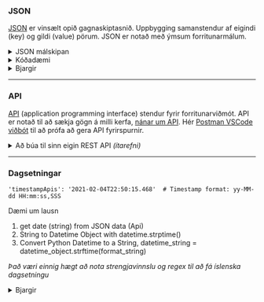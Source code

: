 ### JSON  
[JSON](https://realpython.com/python-json/) er vinsælt opið gagnaskiptasnið. Uppbygging samanstendur af eigindi (key) og gildi (value) pörum. JSON er notað með ýmsum forritunarmálum. 

<details>
<summary>JSON málskipan</summary>
<br>
  
 * key/value parasamband
 * {}, slaufusvigi eru utan um JSON object og innri objecta
 * key verður að vera með tvöföldum gæsalöppum og vera strengur
 * key/value parasambönd eru aðgreind með kommu
 * [], hornklofi er utan um lista/fylki
 * JSON hefur ekki föll
 * Ekki hægt að commenta í JSON skrá
 * JSON skráarsnið er með .json endingu
 * Þú getur notað JSONLint til að validate JSON. http://jsonlint.com/ 

</details>

<details>
<summary> Kóðadæmi</summary>
<br>

1. [JSON sýnidæmi](JSON/2_JSON_EXAMPLES.json)
1. [JSON í Dictionary](JSON/3_JsonToDictionary.py)
1. [Dictionary í JSON](JSON/4_dictionaryToJson.py)
1. [Að lesa úr JSON skrá](JSON/5_lesa_skra.py)
1. [Að skrifa í skrá](JSON/6_skrifaSkra.py)
1. [Að skrifa í JSON skrá](JSON/6_skrifa_Json_skra.py)
1. [Að lesa úr JSON skrá hýst á netinu (Gist)](JSON/7_urllib_request.py)
1. [Að vinna úr dictionary sem kemur frá API](JSON/8_dictionary_API.py)
1. Flask: [Að skila JSON](JSON/Flask_return_JSON.py)
1. Flask: [Að skila JSON með Jsonify](JSON/jsonify.py)
1. Flask: [Að sækja JSON frá API](JSON/API.py)

</details>

<details>
<summary>Bjargir</summary>
<br>

* [JSON in Python (W3Schools)](https://www.w3schools.com/python/python_json.asp)
* [JSON Support in Flask](https://tedboy.github.io/flask/interface_api.json_support.html#module-flask.json)
* [Python's urllib.request for HTTP Requests](https://realpython.com/urllib-request/)
* [Fixing the SSL CERTIFICATE_VERIFY_FAILED Error](https://realpython.com/urllib-request/#fixing-the-ssl-certificate_verify_failed-error) og [Certify](https://certifi.io/), hér er dæmi um [kóðalausn](https://github.com/vefthroun/Vefforritun1/blob/main/Verkefni4/JSON/certifi_fix.PNG)
* [Working with JSON data](https://www.youtube.com/watch?v=9N6a-VLBa2I) _(YouTube)_
* [Append to JSON file using Python](https://www.geeksforgeeks.org/append-to-json-file-using-python/)
* [CRUD aðgerðir með dictionary](https://www.freecodecamp.org/news/everything-you-need-to-know-about-python-dictionaries/)
* [CRUD aðgerðir með JSON skrá](https://tecadmin.net/crud-operations-on-json-files-with-python/#google_vignette)
* [CRUD aðgerðir með Flask og JSON](https://github.com/oritzio/flask_crud_json)

</details>


---

### API
[API](https://www.youtube.com/watch?v=s7wmiS2mSXY) (application programming interface) stendur fyrir forritunarviðmót. API er notað til að sækja gögn á milli kerfa, [nánar um API](https://zapier.com/learn/apis/chapter-1-introduction-to-apis/). Hér [Postman VSCode viðbót](JSON/VSC_Postman/README.md) til að prófa að gera API fyrirspurnir.

<!--
> [xmltodict 0.13.0](https://pypi.org/project/xmltodict/) _Makes working with XML feel like you are working with JSON_
-->

<details>
<summary>Að búa til sinn eigin REST API <em>(ítarefni)</em></summary>
<br>
  
One of the most popular ways to build APIs is the REST architecture style. Python provides some great tools not only to get data from REST APIs but also to build your own Python REST APIs.
- [Python and REST APIs: Interacting With Web Services](https://realpython.com/api-integration-in-python/)
- [Creating Web APIs with Python and Flask](https://programminghistorian.org/en/lessons/creating-apis-with-python-and-flask)
- [REST API using Flask in 7 minutes](https://towardsdatascience.com/launch-your-own-rest-api-using-flask-python-in-7-minutes-c4373eb34239) 

</details>


---


### Dagsetningar 

`'timestampApis': '2021-02-04T22:50:15.468'  # Timestamp format: yy-MM-dd HH:mm:ss,SSS`

Dæmi um lausn 
1. get date (string) from JSON data (Api)
2. String to Datetime Object with datetime.strptime()
3. Convert Python Datetime to a String, datetime_string = datetime_object.strftime(format_string)

_Það væri einnig hægt að nota strengjavinnslu og regex til að fá íslenska dagsetningu_

<details>
<summary>Bjargir</summary>
<br>

- [Datetime timestamp](https://www.programiz.com/python-programming/datetime/timestamp-datetime)
- [How to properly use datetime in your Python code](https://medium.com/better-programming/demystifying-python-datetime-module-with-examples-352e6cc72efc)
- [Python Datetime Tutorial: Manipulate Times, Dates, and Time Spans](https://www.dataquest.io/blog/python-datetime-tutorial/)

</details>
